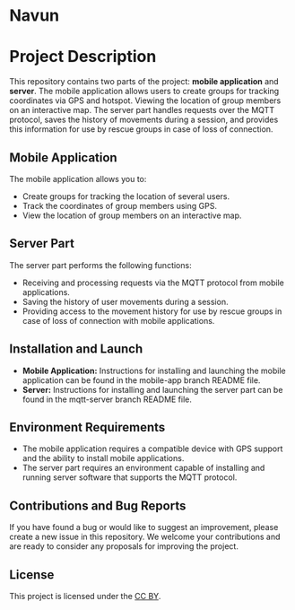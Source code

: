 # Navun

# Project Description

This repository contains two parts of the project: **mobile application** and **server**. The mobile application allows users to create groups for tracking coordinates via GPS and hotspot. Viewing the location of group members on an interactive map. The server part handles requests over the MQTT protocol, saves the history of movements during a session, and provides this information for use by rescue groups in case of loss of connection.

## Mobile Application

The mobile application allows you to:

- Create groups for tracking the location of several users.
- Track the coordinates of group members using GPS.
- View the location of group members on an interactive map.

## Server Part

The server part performs the following functions:

- Receiving and processing requests via the MQTT protocol from mobile applications.
- Saving the history of user movements during a session.
- Providing access to the movement history for use by rescue groups in case of loss of connection with mobile applications.

## Installation and Launch

- **Mobile Application:** Instructions for installing and launching the mobile application can be found in the mobile-app branch README file.
- **Server:** Instructions for installing and launching the server part can be found in the mqtt-server branch README file.

## Environment Requirements

- The mobile application requires a compatible device with GPS support and the ability to install mobile applications.
- The server part requires an environment capable of installing and running server software that supports the MQTT protocol.

## Contributions and Bug Reports

If you have found a bug or would like to suggest an improvement, please create a new issue in this repository. We welcome your contributions and are ready to consider any proposals for improving the project.

## License

This project is licensed under the [CC BY](LICENSE).
